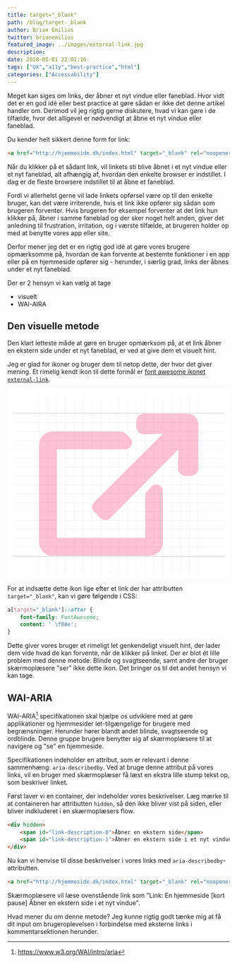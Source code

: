 ```yaml
---
title: target="_blank"
path: /blog/target-_blank
author: Brian Emilius
twitter: brianemilius
featured_image: ../images/external-link.jpg
description:
date: 2018-05-01 22:01:16
tags: ["UX","a11y","best-practice","html"]
categories: ["Accessability"]
---
```

Meget kan siges om links, der åbner et nyt vindue eller faneblad. Hvor vidt det er en god idé eller best practice at gøre sådan er ikke det denne artikel handler om. Derimod vil jeg rigtig gerne diskutere, hvad vi kan gøre i de tilfælde, hvor det alligevel er nødvendigt at åbne et nyt vindue eller faneblad.

Du kender helt sikkert denne form for link:

```html
<a href="http://hjemmeside.dk/index.html" target="_blank" rel="noopener">En hjemmeside</a>
```

Når du klikker på et sådant link, vil linkets sti blive åbnet i et nyt vindue eller et nyt faneblad, alt afhængig af, hvordan den enkelte browser er indstillet. I dag er de fleste browsere indstillet til at åbne et faneblad.

Fordi vi allerhelst gerne vil lade linkets opførsel være op til den enkelte bruger, kan det være irriterende, hvis et link ikke opfører sig sådan som brugeren forventer. Hvis brugeren for eksempel forventer at det link hun klikker på, åbner i samme faneblad og der sker noget helt anden, giver det anledning til frustration, irritation, og i værste tilfælde, at brugeren holder op med at benytte vores app eller site.

<!-- more -->

Derfor mener jeg det er en rigtig god idé at gøre vores brugere opmærksomme på, hvordan de kan forvente at bestemte funktioner i en app eller på en hjemmeside opfører sig - herunder, i særlig grad, links der åbnes under et nyt faneblad.

Der er 2 hensyn vi kan vælg at tage
* visuelt
* WAI-AIRA

## Den visuelle metode
Den klart letteste måde at gøre en bruger opmærksom på, at et link åbner en ekstern side under et nyt faneblad, er ved at give dem et visuelt hint.

Jeg er glad for ikoner og bruger dem til netop dette, der hvor det giver mening. Et rimelig kendt ikon til dette formål er [font awesome ikonet `external-link`](https://fontawesome.com/icons/external-link?style=solid).

![external-link ikon](../images/external-link.jpg)

For at indsætte dette ikon lige efter et link der har attributten `target="_blank"`, kan vi gøre følgende i CSS:

```css
a[target="_blank"]::after {
	font-family: FontAwesome;
	content: ' \f08e';
}
```

Dette giver vores bruger et rimeligt let genkendeligt visuelt hint, der lader dem vide hvad de kan forvente, når de klikker på linket.
Der er blot ét lille problem med denne metode: Blinde og svagtseende, samt andre der bruger skærmoplæsere "ser" ikke dette ikon. Det bringer os til det andet hensyn vi kan tage.

## WAI-ARIA
WAI-ARIA[^1] specifikationen skal hjælpe os udviklere med at gøre applikationer og hjemmesider let-tilgængelige for brugere med begrænsninger. Herunder hører blandt andet blinde, svagtseende og ordblinde. Denne gruppe brugere benytter sig af skærmoplæsere til at navigere og "se" en hjemmeside.

Specifikationen indeholder en attribut, som er relevant i denne sammenhæng: `aria-describedby`. Ved at bruge denne attribut på vores links, vil en bruger med skærmoplæser få læst en ekstra lille stump tekst op, som beskriver linket.

Først laver vi en container, der indeholder vores beskrivelser. Læg mærke til at containeren har attributten `hidden`, så den ikke bliver vist på siden, eller bliver indkluderet i en skærmoplæsers flow.

```html
<div hidden>
	<span id="link-description-0">Åbner en ekstern side</span>
	<span id="link-description-1">Åbner en ekstern side i et nyt vindue</span>
</div>
```

Nu kan vi henvise til disse beskrivelser i vores links med `aria-describedby`-attributten.

```html
<a href="http://hjemmeside.dk/index.html" target="_blank" rel="noopener" aria-describedby="link-description-1">En hjemmeside</a>
```

Skærmoplæsere vil læse ovenstående link som "Link: En hjemmeside [kort pause] Åbner en ekstern side i et nyt vindue".

Hvad mener du om denne metode? Jeg kunne rigtig godt tænke mig at få dit input om brugeroplevelsen i forbindelse med eksterne links i kommentarsektionen herunder.

[^1]: https://www.w3.org/WAI/intro/aria